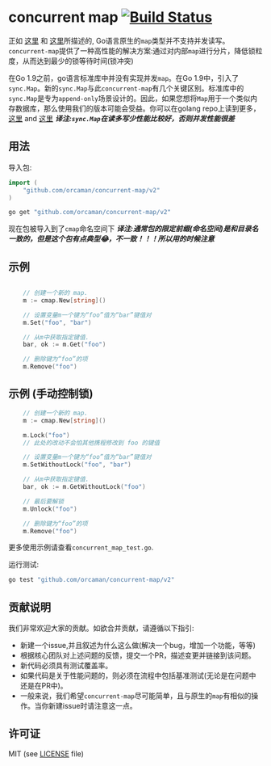 # concurrent map [![Build Status](https://travis-ci.com/orcaman/concurrent-map.svg?branch=master)](https://travis-ci.com/orcaman/concurrent-map)

正如 [这里](http://golang.org/doc/faq#atomic_maps) 和 [这里](http://blog.golang.org/go-maps-in-action)所描述的, Go语言原生的`map`类型并不支持并发读写。`concurrent-map`提供了一种高性能的解决方案:通过对内部`map`进行分片，降低锁粒度，从而达到最少的锁等待时间(锁冲突)

在Go 1.9之前，go语言标准库中并没有实现并发`map`。在Go 1.9中，引入了`sync.Map`。新的`sync.Map`与此`concurrent-map`有几个关键区别。标准库中的`sync.Map`是专为`append-only`场景设计的。因此，如果您想将`Map`用于一个类似内存数据库，那么使用我们的版本可能会受益。你可以在golang repo上读到更多，[这里](https://github.com/golang/go/issues/21035) and [这里](https://stackoverflow.com/questions/11063473/map-with-concurrent-access)
***译注:`sync.Map`在读多写少性能比较好，否则并发性能很差***

## 用法

导入包:

```go
import (
	"github.com/orcaman/concurrent-map/v2"
)

```

```bash
go get "github.com/orcaman/concurrent-map/v2"
```

现在包被导入到了`cmap`命名空间下
***译注:通常包的限定前缀(命名空间)是和目录名一致的，但是这个包有点典型😂，不一致！！！所以用的时候注意***

## 示例

```go

	// 创建一个新的 map.
	m := cmap.New[string]()

	// 设置变量m一个键为“foo”值为“bar”键值对
	m.Set("foo", "bar")

	// 从m中获取指定键值.
	bar, ok := m.Get("foo")

	// 删除键为“foo”的项
	m.Remove("foo")

```

## 示例 (手动控制锁)
```go
	// 创建一个新的 map.
	m := cmap.New[string]()

	m.Lock("foo")
	// 此处的改动不会怕其他携程修改到 foo 的键值

	// 设置变量m一个键为“foo”值为“bar”键值对
	m.SetWithoutLock("foo", "bar")

	// 从m中获取指定键值.
	bar, ok := m.GetWithoutLock("foo")

	// 最后要解锁
	m.Unlock("foo")

	// 删除键为“foo”的项
	m.Remove("foo")

```

更多使用示例请查看`concurrent_map_test.go`.

运行测试:

```bash
go test "github.com/orcaman/concurrent-map/v2"
```

## 贡献说明

我们非常欢迎大家的贡献。如欲合并贡献，请遵循以下指引:
- 新建一个issue,并且叙述为什么这么做(解决一个bug，增加一个功能，等等)
- 根据核心团队对上述问题的反馈，提交一个PR，描述变更并链接到该问题。
- 新代码必须具有测试覆盖率。
- 如果代码是关于性能问题的，则必须在流程中包括基准测试(无论是在问题中还是在PR中)。
- 一般来说，我们希望`concurrent-map`尽可能简单，且与原生的`map`有相似的操作。当你新建issue时请注意这一点。

## 许可证
MIT (see [LICENSE](https://github.com/orcaman/concurrent-map/blob/master/LICENSE) file)
